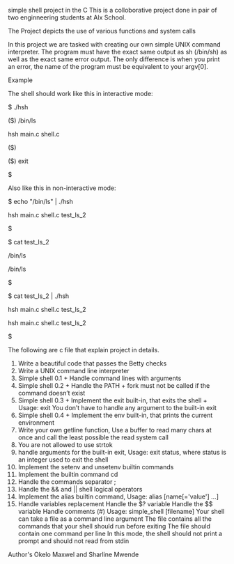  simple shell project in the C
This is a colloborative project done in pair of two enginneering students at Alx School.

The Project depicts the use of various functions and system calls

In this project we are tasked with creating our own simple UNIX command interpreter. The program must have the exact same output as sh (/bin/sh) as well as the exact same error output. The only difference is when you print an error, the name of the program must be equivalent to your argv[0].

Example

The shell should work like this in interactive mode:

$ ./hsh

($) /bin/ls

hsh main.c shell.c

($)

($) exit

$

Also like this in non-interactive mode:

$ echo "/bin/ls" | ./hsh

hsh main.c shell.c test_ls_2

$

$ cat test_ls_2

/bin/ls

/bin/ls

$

$ cat test_ls_2 | ./hsh

hsh main.c shell.c test_ls_2

hsh main.c shell.c test_ls_2

$

The following are c file that explain project in details.

1. Write a beautiful code that passes the Betty checks
2. Write a UNIX command line interpreter
3. Simple shell 0.1 + Handle command lines with arguments
4. Simple shell 0.2 + Handle the PATH + fork must not be called if the command doesn’t exist 
5. Simple shell 0.3 + Implement the exit built-in, that exits the shell + Usage: exit You don’t have to handle any argument to the built-in exit
6. Simple shell 0.4 + Implement the env built-in, that prints the current environment
7. Write your own getline function, Use a buffer to read many chars at once and call the least possible the read system call
8. You are not allowed to use strtok
9. handle arguments for the built-in exit, Usage: exit status, where status is an integer used to exit the shell
10. Implement the setenv and unsetenv builtin commands
11. Implement the builtin command cd
12. Handle the commands separator ;
13. Handle the && and || shell logical operators
14. Implement the alias builtin command, Usage: alias [name[='value'] ...]
15. Handle variables replacement Handle the $? variable Handle the $$ variable
Handle comments (#)
Usage: simple_shell [filename] Your shell can take a file as a command line argument The file contains all the commands that your shell should run before exiting The file should contain one command per line In this mode, the shell should not print a prompt and should not read from stdin

Author's
Okelo Maxwel and Sharline Mwende